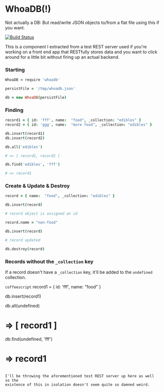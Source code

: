 # WhoaDB(!)

Not actually a DB:   But read/write JSON objects to/from a flat file using this if you
want.

[![Build
Status](https://travis-ci.org/natlownes/whoadb.png?branch=master)](https://travis-ci.org/natlownes/whoadb)

This is a component I extracted from a test REST server used if you're working
on a front end app that RESTfully stores data and you want to click around for a
little bit without firing up an actual backend.

### Starting

```coffeescript
WhoaDB = require 'whoadb'

persistFile = '/tmp/whoadb.json'

db = new WhoaDB(persistFile)

```

### Finding

```coffeescript
record1 = { id: 'fff', name:  "food", _collection: "edibles" }
record2 = { id: 'ggg', name:  "more food", _collection: "edibles" }

db.insert(record1)
db.insert(record2)

db.all('edibles')

# => [ record1, record2 ]

db.find('edibles', 'fff')

# => record1

```

### Create & Update & Destroy

```coffeescript
record = { name:  "food", _collection: "edibles" }

db.insert(record)

# record object is assigned an id

record.name = "non-food"

db.insert(record)

# record updated

db.destroy(record)

```

### Records without the ```_collection``` key

If a record doesn't have a ```_collection``` key, it'll be added to the
```undefined``` collection.

```coffeescript```
record1 = { id: 'fff', name:  "food" }

db.insert(record1)

db.all(undefined)

# => [ record1 ]

db.find(undefined, 'fff')

# => record1


```

I'll be throwing the aforementioned test REST server up here as well so the
existence of this in isolation doesn't seem quite so damned weird.
